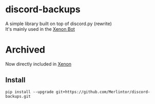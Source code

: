# discord-backups
A simple library built on top of discord.py (rewrite)     
It's mainly used in the [Xenon Bot](https://github.com/Magic-Bots/xenon)

# Archived
Now directly included in [Xenon](https://github.com/Magic-Bots/xenon)

## Install
`pip install --upgrade git+https://github.com/Merlintor/discord-backups.git`
